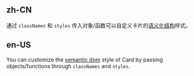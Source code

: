 ## zh-CN

通过 `classNames` 和 `styles` 传入对象/函数可以自定义卡片的[语义化结构](#semantic-dom)样式。

## en-US

You can customize the [semantic dom](#semantic-dom) style of Card by passing objects/functions through `classNames` and `styles`.
